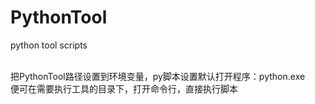 # PythonTool
python tool scripts<br>

<br>
把PythonTool路径设置到环境变量，py脚本设置默认打开程序：python.exe  <br>
便可在需要执行工具的目录下，打开命令行，直接执行脚本<br>
